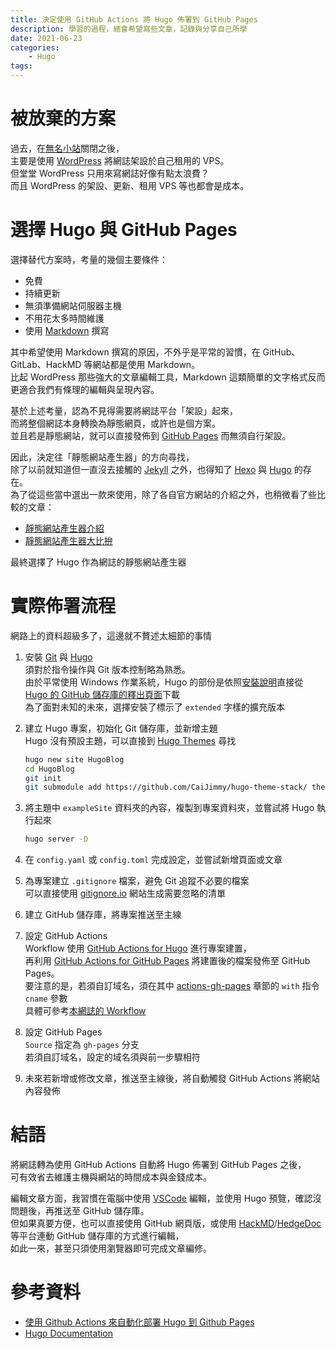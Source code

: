 ```yaml
---
title: 決定使用 GitHub Actions 將 Hugo 佈署到 GitHub Pages
description: 學習的過程，總會希望寫些文章，記錄與分享自己所學
date: 2021-06-23
categories:
    - Hugo
tags:
---
```


# 被放棄的方案
過去，在[無名小站](https://zh.wikipedia.org/wiki/%E7%84%A1%E5%90%8D%E5%B0%8F%E7%AB%99)關閉之後，  
主要是使用 [WordPress](https://tw.wordpress.org/) 將網誌架設於自己租用的 VPS。  
但堂堂 WordPress 只用來寫網誌好像有點太浪費？  
而且 WordPress 的架設、更新、租用 VPS 等也都會是成本。

# 選擇 Hugo 與 GitHub Pages
選擇替代方案時，考量的幾個主要條件：
- 免費
- 持續更新
- 無須準備網站伺服器主機
- 不用花太多時間維護
- 使用 [Markdown](https://zh.wikipedia.org/wiki/Markdown) 撰寫

其中希望使用 Markdown 撰寫的原因，不外乎是平常的習慣，在 GitHub、GitLab、HackMD 等網站都是使用 Markdown。  
比起 WordPress 那些強大的文章編輯工具，Markdown 這類簡單的文字格式反而更適合我們有條理的編輯與呈現內容。

基於上述考量，認為不見得需要將網誌平台「架設」起來，  
而將整個網誌本身轉換為靜態網頁，或許也是個方案。  
並且若是靜態網站，就可以直接發佈到 [GitHub Pages](https://pages.github.com/) 而無須自行架設。

因此，決定往「靜態網站產生器」的方向尋找，  
除了以前就知道但一直沒去接觸的 [Jekyll](https://jekyllrb.com/) 之外，也得知了 [Hexo](https://hexo.io/zh-tw/) 與 [Hugo](https://gohugo.io/) 的存在。  
為了從這些當中選出一款來使用，除了各自官方網站的介紹之外，也稍微看了些比較的文章：
- [靜態網站產生器介紹](https://coreychen71.github.io/posts/2019-05/%E9%9D%9C%E6%85%8B%E7%B6%B2%E7%AB%99%E7%94%A2%E7%94%9F%E5%99%A8%E4%BB%8B%E7%B4%B9/)
- [靜態網站產生器大比拚](https://raychiutw.github.io/2019/Static-Site-Generator-Comparison/)

最終選擇了 Hugo 作為網誌的靜態網站產生器

# 實際佈署流程
網路上的資料超級多了，這邊就不贅述太細節的事情

1. 安裝 [Git](https://git-scm.com/) 與 [Hugo](https://gohugo.io/)  
須對於指令操作與 Git 版本控制略為熟悉。  
由於平常使用 Windows 作業系統，Hugo 的部份是依照[安裝說明](https://gohugo.io/getting-started/installing#binary-cross-platform)直接從 [Hugo 的 GitHub 儲存庫的釋出頁面](https://github.com/gohugoio/hugo/releases)下載  
為了面對未知的未來，選擇安裝了標示了 `extended` 字樣的擴充版本

2. 建立  Hugo 專案，初始化 Git 儲存庫，並新增主題  
Hugo 沒有預設主題，可以直接到 [Hugo Themes](https://themes.gohugo.io/) 尋找
    ```bash
    hugo new site HugoBlog
    cd HugoBlog
    git init
    git submodule add https://github.com/CaiJimmy/hugo-theme-stack/ themes/hugo-theme-stack
    ```

3. 將主題中 `exampleSite` 資料夾的內容，複製到專案資料夾，並嘗試將 Hugo 執行起來
    ```bash
    hugo server -D
    ```

4. 在 `config.yaml` 或 `config.toml` 完成設定，並嘗試新增頁面或文章

5. 為專案建立 `.gitignore` 檔案，避免 Git 追蹤不必要的檔案  
可以直接使用 [gitignore.io](https://gitignore.io/?templates=hugo) 網站生成需要忽略的清單

6. 建立 GitHub 儲存庫，將專案推送至主線

7. 設定 GitHub Actions  
Workflow 使用 [GitHub Actions for Hugo](https://github.com/peaceiris/actions-hugo) 進行專案建置，  
再利用 [GitHub Actions for GitHub Pages](https://github.com/peaceiris/actions-gh-pages) 將建置後的檔案發佈至 GitHub Pages。  
要注意的是，若須自訂域名，須在其中 [actions-gh-pages](https://github.com/peaceiris/actions-gh-pages) 章節的 `with` 指令 `cname` 參數  
具體可參考[本網誌的 Workflow](https://github.com/jyhsu2000/HugoBlog/blob/master/.github/workflows/github-pages.yml)

8. 設定 GitHub Pages  
`Source` 指定為 `gh-pages` 分支  
若須自訂域名，設定的域名須與前一步驟相符

9. 未來若新增或修改文章，推送至主線後，將自動觸發 GitHub Actions 將網站內容發佈

# 結語
將網誌轉為使用 GitHub Actions 自動將 Hugo 佈署到 GitHub Pages 之後，  
可有效省去維護主機與網站的時間成本與金錢成本。

編輯文章方面，我習慣在電腦中使用 [VSCode](https://code.visualstudio.com/) 編輯，並使用 Hugo 預覽，確認沒問題後，再推送至 GitHub 儲存庫。  
但如果真要方便，也可以直接使用 GitHub 網頁版，或使用 [HackMD](https://hackmd.io/)/[HedgeDoc](https://hedgedoc.org/) 等平台連動 GitHub 儲存庫的方式進行編輯，  
如此一來，甚至只須使用瀏覽器即可完成文章編修。

# 參考資料
- [使用 Github Actions 來自動化部署 Hugo 到 Github Pages](https://blog.puckwang.com/post/2020/use-github-actions-deploy-hugo/)
- [Hugo Documentation](https://gohugo.io/documentation/)
